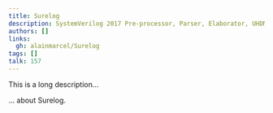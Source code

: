 ```yaml
---
title: Surelog
description: SystemVerilog 2017 Pre-processor, Parser, Elaborator, UHDM Compiler
authors: []
links:
  gh: alainmarcel/Surelog
tags: []
talk: 157
---
```


This is a long description...
<!--more-->
... about Surelog.
